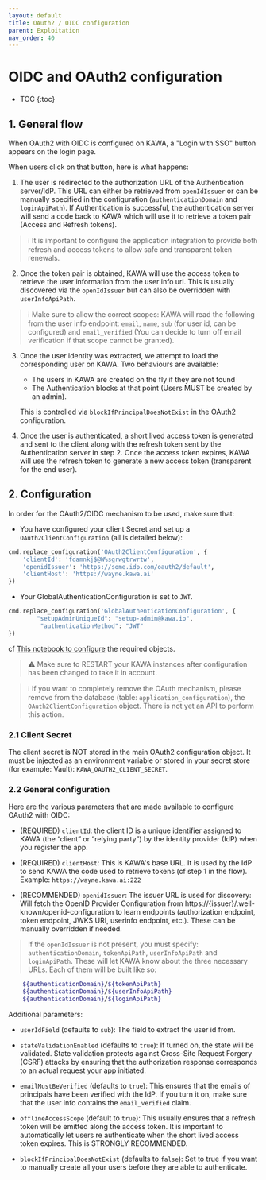 ```yaml
---
layout: default
title: OAuth2 / OIDC configuration
parent: Exploitation
nav_order: 40
---
```


# OIDC and OAuth2 configuration

* TOC
{:toc}


## 1. General flow

When OAuth2 with OIDC is configured on KAWA, a "Login with SSO" button appears on the login page.

When users click on that button, here is what happens:

1. The user is redirected to the authorization URL of the Authentication server/IdP. This URL can either be retrieved from `openIdIssuer` or can be manually specified in the configuration (`authenticationDomain` and `loginApiPath`). If Authentication is successful, the authentication server will send a code back to KAWA which will use it to retrieve a token pair (Access and Refresh tokens).

> ℹ️ It is important to configure the application integration to provide both refresh and access tokens to allow safe and transparent token renewals.


2. Once the token pair is obtained, KAWA will use the access token to retrieve the user information from the user info url. This is usually discovered via the `openIdIssuer` but can also be overridden with `userInfoApiPath`. 

> ℹ️ Make sure to allow the correct scopes: KAWA will read the following from the user info endpoint: `email`, `name`, `sub` (for user id, can be configured) and `email_verified` (You can decide to turn off email verification if that scope cannot be granted).


3. Once the user identity was extracted, we attempt to load the corresponding user on KAWA. Two behaviours are available:

    - The users in KAWA are created on the fly if they are not found
    - The Authentication blocks at that point (Users MUST be created by an admin).

    This is controlled via `blockIfPrincipalDoesNotExist` in the OAuth2 configuration.


4. Once the user is authenticated, a short lived access token is generated and sent to the client along with the refresh token sent by the Authentication server in step 2. Once the access token expires, KAWA will use the refresh token to generate a new access token (transparent for the end user).


## 2. Configuration


In order for the OAuth2/OIDC mechanism to be  used, make sure that:

- You have configured your client Secret and set up a `OAuth2ClientConfiguration` (all is detailed below):

```python
cmd.replace_configuration('OAuth2ClientConfiguration', {
    'clientId': 'fdamnkj$@W%sgrwgtrwrtw', 
    'openidIssuer': 'https://some.idp.com/oauth2/default',
    'clientHost': 'https://wayne.kawa.ai'
})
```

- Your GlobalAuthenticationConfiguration is set to `JWT`.

```python
cmd.replace_configuration('GlobalAuthenticationConfiguration', {
        "setupAdminUniqueId": "setup-admin@kawa.io",
         "authenticationMethod": "JWT"
})
```

cf [This notebook to configure](https://github.com/kawa-analytics/kywy-documentation/blob/main/notebooks/administration/02_initial_instance_configuration.ipynb) the required objects.

> ⚠️ Make sure to RESTART your KAWA instances after configuration has been changed to take it in account.

> ℹ️ If you want to completely remove the OAuth mechanism, please remove from the database (table: `application_configuration`), the  `OAuth2ClientConfiguration` object. There is not yet an API to perform this action.


### 2.1 Client Secret

The client secret is NOT stored in the main OAuth2 configuration object. It must be injected as an environment variable or stored in your secret store (for example: Vault): `KAWA_OAUTH2_CLIENT_SECRET`.


### 2.2 General configuration

Here are the various parameters that are made available to configure OAuth2 with OIDC:

- (REQUIRED) `clientId`: the client ID is a unique identifier assigned to KAWA (the “client” or “relying party”) by the identity provider (IdP) when you register the app. 

- (REQUIRED) `clientHost`: This is KAWA's base URL. It is used by the IdP to send KAWA the code used to retrieve tokens (cf step 1 in the flow). Example: `https://wayne.kawa.ai:222`

- (RECOMMENDED) `openidIssuer`: The issuer URL is used for discovery: Will fetch the OpenID Provider Configuration from https://{issuer}/.well-known/openid-configuration to learn endpoints (authorization endpoint, token endpoint, JWKS URI, userinfo endpoint, etc.). These can be manually overridden if needed.


> If the `openIdIssuer` is not present, you must specify: `authenticationDomain`, `tokenApiPath`, `userInfoApiPath` and `loginApiPath`. These will let KAWA know about the three necessary URLs. Each of them will be built like so: 
```bash
    ${authenticationDomain}/${tokenApiPath}
    ${authenticationDomain}/${userInfoApiPath}
    ${authenticationDomain}/${loginApiPath}
```

Additional parameters:

- `userIdField` (defaults to `sub`): The field to extract the user id from.

- `stateValidationEnabled` (defaults to `true`): If turned on, the state will be validated. State validation protects against Cross-Site Request Forgery (CSRF) attacks by ensuring that the authorization response corresponds to an actual request your app initiated.

- `emailMustBeVerified` (defaults to `true`): This ensures that the emails of principals have been verified with the IdP. If you turn it on, make sure that the user info contains the `email_verified` claim.

- `offlineAccessScope` (default to `true`): This usually ensures that a refresh token will be emitted along the access token. It is important to automatically let users re authenticate when the short lived access token expires. This is STRONGLY RECOMMENDED.

- `blockIfPrincipalDoesNotExist` (defaults to `false`): Set to true if you want to manually create all your users before they are able to authenticate.






